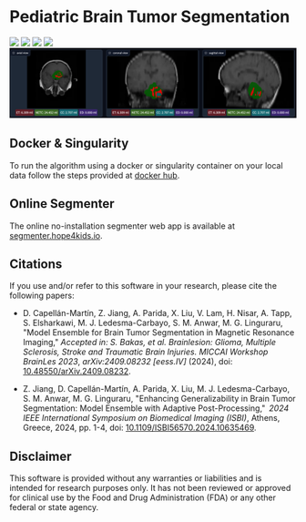 # Pediatric Brain Tumor Segmentation
<a href="https://docs.hope4kids.io/HOPE-Platform/"><img src="https://img.shields.io/badge/HOPE%20Platform-green.svg"/></a>
<a href="https://segmenter.hope4kids.io/"><img src="https://img.shields.io/badge/Web%20App-orange.svg"/></a>
<a href="https://docs.hope4kids.io/HOPE-Segmenter-Kids/"><img src="https://img.shields.io/badge/Web%20Manual-yellow.svg"/></a>
<a href="https://hub.docker.com/repository/docker/aparida12/brats-peds-2024"><img src="https://img.shields.io/badge/Docker-gray.svg"/></a>
<img alt="Example Screenshot" src="https://raw.githubusercontent.com/Precision-Medical-Imaging-Group/HOPE-Segmenter-Kids/refs/heads/main/docs/assets/img/Segmentation.png">

## Docker & Singularity

To run the algorithm using a docker or singularity container on your local data follow the steps provided at [docker hub](https://hub.docker.com/repository/docker/aparida12/brats-peds-2024).

## Online Segmenter

The online no-installation segmenter web app is available at [segmenter.hope4kids.io](https://segmenter.hope4kids.io/).

## Citations

If you use and/or refer to this software in your research, please cite the following papers: 

* D. Capell&aacute;n-Mart&iacute;n, Z. Jiang, A. Parida, X. Liu, V. Lam, H. Nisar, A. Tapp, S. Elsharkawi, M. J. Ledesma-Carbayo, S. M. Anwar, M. G. Linguraru, "Model Ensemble for Brain Tumor Segmentation in Magnetic Resonance Imaging,"
*Accepted in: S. Bakas, et al. Brainlesion: Glioma, Multiple Sclerosis, Stroke and Traumatic Brain Injuries. MICCAI Workshop BrainLes 2023*, *arXiv:2409.08232 \[eess.IV\]* (2024), doi: [10.48550/arXiv.2409.08232](
https://doi.org/10.48550/arXiv.2409.08232).

* Z. Jiang, D. Capell&aacute;n-Mart&iacute;n, A. Parida, X. Liu, M. J. Ledesma-Carbayo, S. M. Anwar, M. G. Linguraru, 
"Enhancing Generalizability in Brain Tumor Segmentation: Model Ensemble with Adaptive Post-Processing," 
*2024 IEEE International Symposium on Biomedical Imaging (ISBI)*, Athens, Greece, 2024, pp. 1-4, 
doi: [10.1109/ISBI56570.2024.10635469](https://ieeexplore.ieee.org/document/10635469/authors#authors).

## Disclaimer

This software is provided without any warranties or liabilities and is intended for research purposes only. It has not been reviewed or approved for clinical use by the Food and Drug Administration (FDA) or any other federal or state agency. 

